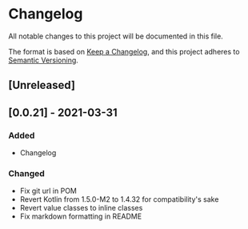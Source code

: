 # Changelog
All notable changes to this project will be documented in this file.

The format is based on [Keep a Changelog](https://keepachangelog.com/en/1.0.0/),
and this project adheres to [Semantic Versioning](https://semver.org/spec/v2.0.0.html).

## [Unreleased]

## [0.0.21] - 2021-03-31
### Added
- Changelog

### Changed
- Fix git url in POM
- Revert Kotlin from 1.5.0-M2 to 1.4.32 for compatibility's sake
- Revert value classes to inline classes
- Fix markdown formatting in README
